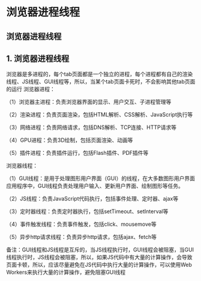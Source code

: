# 浏览器进程线程

## 浏览器进程线程

## 1. 浏览器进程线程

浏览器是多进程的，每个tab页面都是一个独立的进程，每个进程都有自己的渲染线程、JS线程、GUI线程等，所以，当某个tab页面卡死时，不会影响其他tab页面的运行 浏览器进程：&#x20;

（1）浏览器主进程：负责浏览器界面的显示、用户交互、子进程管理等&#x20;

（2）渲染进程：负责页面渲染，包括HTML解析、CSS解析、JavaScript执行等

&#x20;（3）网络进程：负责网络请求，包括DNS解析、TCP连接、HTTP请求等&#x20;

（4）GPU进程：负责3D绘制，包括页面渲染、动画等&#x20;

（5）插件进程：负责插件运行，包括Flash插件、PDF插件等

浏览器线程：&#x20;

（1）GUI线程：是用于处理图形用户界面（GUI）的线程，在大多数图形用户界面应用程序中，GUI线程负责处理用户输入、更新用户界面、绘制图形等任务。

（2）JS线程：负责JavaScript代码执行，包括事件处理、定时器、ajax等&#x20;

（3）定时器线程：负责定时器执行，包括setTimeout、setInterval等&#x20;

（4）事件触发线程：负责事件触发，包括click、mousemove等&#x20;

（5）异步http请求线程：负责异步http请求，包括ajax、fetch等

备注：GUI线程和JS线程是互斥的，当JS线程执行时，GUI线程会被阻塞，当GUI线程执行时，JS线程会被阻塞，所以，如果JS代码中有大量的计算操作，会导致页面卡顿，所以，应该尽量避免在JS代码中执行大量的计算操作，可以使用Web Workers来执行大量的计算操作，避免阻塞GUI线程
